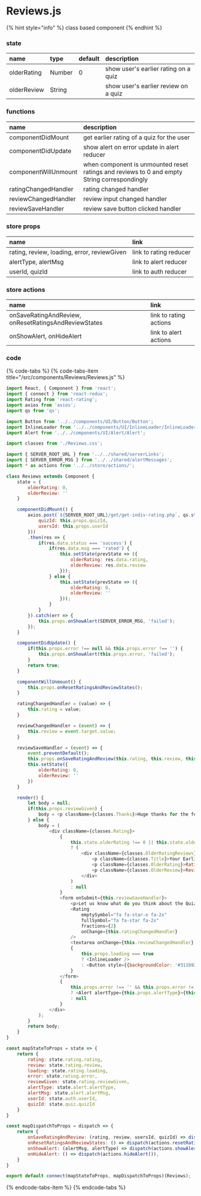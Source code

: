 # Reviews.js

{% hint style="info" %}
class based component
{% endhint %}



### state

| name | type | default | description |
| :--- | :--- | :--- | :--- |
| olderRating | Number | 0 | show user's earlier rating on a quiz |
| olderReview | String |  | show user's earlier review on a quiz |



### functions

| name | description |
| :--- | :--- |
| componentDidMount | get earlier rating of a quiz for the user |
| componentDidUpdate | show alert on error update in alert reducer |
| componentWillUnmount | when component is unmounted reset ratings and reviews to 0 and empty String correspondingly |
| ratingChangedHandler | rating changed handler |
| reviewChangedHandler | review input changed handler |
| reviewSaveHandler | review save button clicked handler |



### store props

| name | link |
| :--- | :--- |
| rating, review, loading, error, reviewGiven | link to rating reducer |
| alertType, alertMsg | link to alert reducer |
| userId, quizId | link to auth reducer |



### store actions

| name | link |
| :--- | :--- |
| onSaveRatingAndReview, onResetRatingsAndReviewStates | link to rating actions |
| onShowAlert, onHideAlert | link to alert actions |



### code

{% code-tabs %}
{% code-tabs-item title="/src/components/Reviews/Reviews.js" %}
```javascript
import React, { Component } from 'react';
import { connect } from 'react-redux';
import Rating from 'react-rating';
import axios from 'axios';
import qs from 'qs';

import Button from '../../components/UI/Button/Button';
import InlineLoader from '../../components/UI/InlineLoader/InlineLoader';
import Alert from '../../components/UI/Alert/Alert';

import classes from './Reviews.css';

import { SERVER_ROOT_URL } from '../../shared/serverLinks';
import { SERVER_ERROR_MSG } from '../../shared/alertMessages';
import * as actions from '../../store/actions/';

class Reviews extends Component {
    state = {
        olderRating: 0,
        olderReview: ''
    }

    componentDidMount() {
        axios.post(`${SERVER_ROOT_URL}/get/get-indiv-rating.php`, qs.stringify({
            quizId: this.props.quizId,
            usersId: this.props.userId
        }))
        .then(res => {
            if(res.data.status === 'success') {
                if(res.data.msg === 'rated') {
                    this.setState(prevState => ({
                        olderRating: res.data.rating,
                        olderReview: res.data.review
                    }));
                } else {
                    this.setState(prevState => ({
                        olderRating: 0,
                        olderReview: ''
                    }));
                }
            }
        }).catch(err => {
            this.props.onShowAlert(SERVER_ERROR_MSG, 'failed');
        });
    }

    componentDidUpdate() {
        if(this.props.error !== null && this.props.error !== '') {
            this.props.onShowAlert(this.props.error, 'failed');
        }
        return true;
    }

    componentWillUnmount() {
        this.props.onResetRatingsAndReviewStates();
    }

    ratingChangedHandler = (value) => {
        this.rating = value;
    }

    reviewChangedHandler = (event) => {
        this.review = event.target.value;
    }

    reviewSaveHandler = (event) => {
        event.preventDefault();
        this.props.onSaveRatingAndReview(this.rating, this.review, this.props.userId, this.props.quizId);
        this.setState({
            olderRating: 0,
            olderReview: ''
        })
    }

    render() {
        let body = null;
        if(this.props.reviewGiven) {
            body = <p className={classes.Thanks}>Huge thanks for the feedback, It helps us to improve our platform.</p>
        } else {
            body = (
                <div className={classes.Rating}>
                    {
                        this.state.olderRating !== 0 || this.state.olderReview !== ''
                        ? (
                            <div className={classes.OlderRatingReviews}>
                                <p className={classes.Title}>Your Earlier Ratings</p>
                                <p className={classes.OlderRating}>Rating: {this.state.olderRating} / 5</p>
                                <p className={classes.OlderReview}>Review: {this.state.olderReview}</p>
                            </div>
                        )
                        : null
                    }
                    <form onSubmit={this.reviewSaveHandler}>
                        <p>Let us know what do you think about the Quiz? </p>
                        <Rating
                            emptySymbol="fa fa-star-o fa-2x"
                            fullSymbol="fa fa-star fa-2x"
                            fractions={2}
                            onChange={this.ratingChangedHandler}
                        />
                        <textarea onChange={this.reviewChangedHandler} placeholder="Write your Review here..."></textarea>
                        {
                            this.props.loading === true
                            ? <InlineLoader />
                            : <Button style={{backgroundColor: '#311b92', color: '#fff'}}>Save</Button>
                        }
                    </form>
                    {
                        this.props.error !== '' && this.props.error != null
                        ? <Alert alertType={this.props.alertType}>{this.props.alertMsg}</Alert>
                        : null
                    }
                </div>
            );
        }
        return body;
    }
}

const mapStateToProps = state => {
    return {
        rating: state.rating.rating,
        review: state.rating.review,
        loading: state.rating.loading,
        error: state.rating.error,
        reviewGiven: state.rating.reviewGiven,
        alertType: state.alert.alertType,
        alertMsg: state.alert.alertMsg,
        userId: state.auth.userId,
        quizId: state.quiz.quizId
    }
}

const mapDispatchToProps = dispatch => {
    return {
        onSaveRatingAndReview: (rating, review, usersId, quizId) => dispatch(actions.saveRatingAndReview(rating, review, usersId, quizId)),
        onResetRatingsAndReviewStates: () => dispatch(actions.resetRatingsAndReviewStates()),
        onShowAlert: (alertMsg, alertType) => dispatch(actions.showAlert(alertMsg, alertType)),
        onHideAlert: () => dispatch(actions.hideAlert()),
    }
}

export default connect(mapStateToProps, mapDispatchToProps)(Reviews);
```
{% endcode-tabs-item %}
{% endcode-tabs %}

